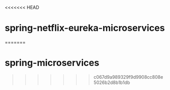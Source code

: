 <<<<<<< HEAD
# spring-netflix-eureka-microservices
=======
# spring-microservices
>>>>>>> c067d9a989329f9d9908cc808e5026b2d8b1b1db
